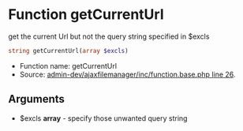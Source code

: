 Function getCurrentUrl
===========================

get the current Url but not the query string specified in $excls



```php
string getCurrentUrl(array $excls)
```

* Function name: getCurrentUrl
* Source: [admin-dev/ajaxfilemanager/inc/function.base.php line 26](https://github.com/PrestaShop/PrestaShop/blob/1.5.4.0/admin-dev/ajaxfilemanager/inc/function.base.php#L26).

Arguments
---------

* $excls **array** - specify those unwanted query string

